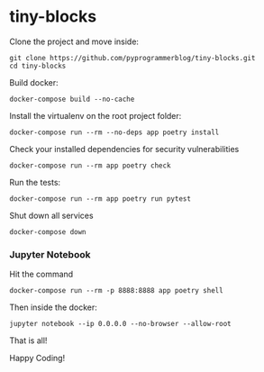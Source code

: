  tiny-blocks
=============

Clone the project and move inside:
```shell
git clone https://github.com/pyprogrammerblog/tiny-blocks.git
cd tiny-blocks
```

Build docker:
```shell
docker-compose build --no-cache
```
 
Install the virtualenv on the root project folder:
```shell
docker-compose run --rm --no-deps app poetry install
```

Check your installed dependencies for security vulnerabilities
```shell
docker-compose run --rm app poetry check
```

Run the tests:
```shell
docker-compose run --rm app poetry run pytest
```

Shut down all services
```shell
docker-compose down
```

### Jupyter Notebook

Hit the command

```shell
docker-compose run --rm -p 8888:8888 app poetry shell
```

Then inside the docker:

```shell
jupyter notebook --ip 0.0.0.0 --no-browser --allow-root
```

That is all!

Happy Coding!
